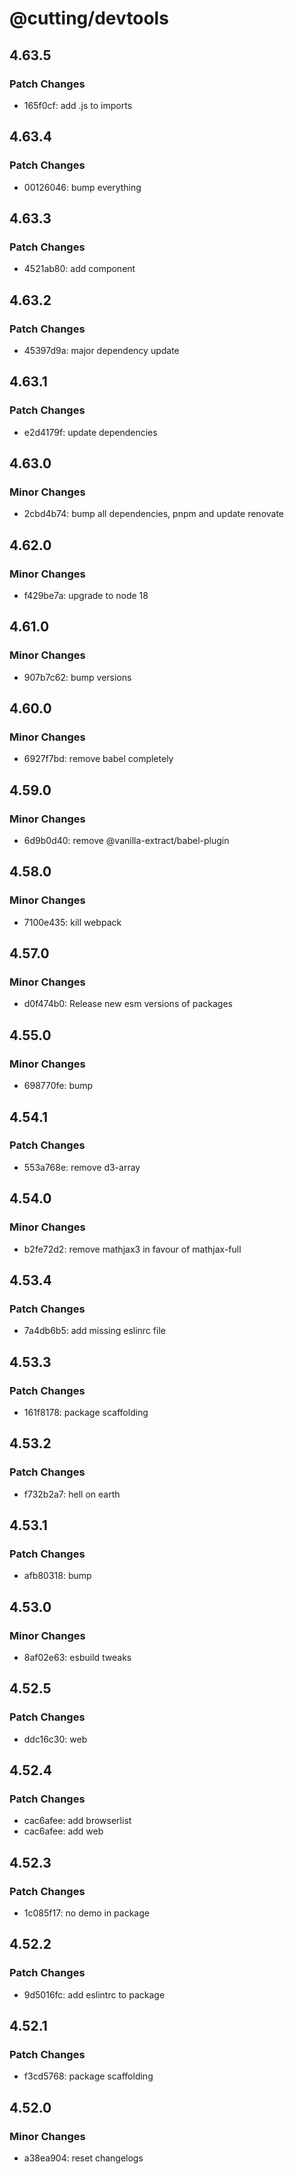 # @cutting/devtools

## 4.63.5

### Patch Changes

- 165f0cf: add .js to imports

## 4.63.4

### Patch Changes

- 00126046: bump everything

## 4.63.3

### Patch Changes

- 4521ab80: add <Popover /> component

## 4.63.2

### Patch Changes

- 45397d9a: major dependency update

## 4.63.1

### Patch Changes

- e2d4179f: update dependencies

## 4.63.0

### Minor Changes

- 2cbd4b74: bump all dependencies, pnpm and update renovate

## 4.62.0

### Minor Changes

- f429be7a: upgrade to node 18

## 4.61.0

### Minor Changes

- 907b7c62: bump versions

## 4.60.0

### Minor Changes

- 6927f7bd: remove babel completely

## 4.59.0

### Minor Changes

- 6d9b0d40: remove @vanilla-extract/babel-plugin

## 4.58.0

### Minor Changes

- 7100e435: kill webpack

## 4.57.0

### Minor Changes

- d0f474b0: Release new esm versions of packages

## 4.55.0

### Minor Changes

- 698770fe: bump

## 4.54.1

### Patch Changes

- 553a768e: remove d3-array

## 4.54.0

### Minor Changes

- b2fe72d2: remove mathjax3 in favour of mathjax-full

## 4.53.4

### Patch Changes

- 7a4db6b5: add missing eslinrc file

## 4.53.3

### Patch Changes

- 161f8178: package scaffolding

## 4.53.2

### Patch Changes

- f732b2a7: hell on earth

## 4.53.1

### Patch Changes

- afb80318: bump

## 4.53.0

### Minor Changes

- 8af02e63: esbuild tweaks

## 4.52.5

### Patch Changes

- ddc16c30: web

## 4.52.4

### Patch Changes

- cac6afee: add browserlist
- cac6afee: add web

## 4.52.3

### Patch Changes

- 1c085f17: no demo in package

## 4.52.2

### Patch Changes

- 9d5016fc: add eslintrc to package

## 4.52.1

### Patch Changes

- f3cd5768: package scaffolding

## 4.52.0

### Minor Changes

- a38ea904: reset changelogs
